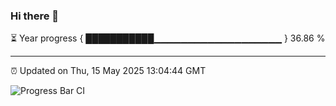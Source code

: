### Hi there 👋

⏳ Year progress { ███████████▁▁▁▁▁▁▁▁▁▁▁▁▁▁▁▁▁▁▁ } 36.86 %

---

⏰ Updated on Thu, 15 May 2025 13:04:44 GMT

![Progress Bar CI](https://github.com/IshwaranRudhara/GIT-ACTION/workflows/Progress%20Bar%20CI/badge.svg)
